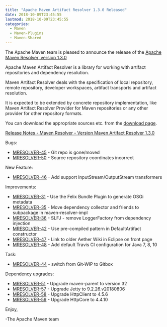 ```yaml
---
title: "Apache Maven Artifact Resolver 1.3.0 Released"
date: 2018-10-09T23:45:55
lastmod: 2018-10-09T23:45:55
categories:
  - Maven
  - Maven-Plugins
  - Maven-Shared
---
```

The Apache Maven team is pleased to announce the release of the 
[Apache Maven Resolver, version 1.3.0](https://maven.apache.org/resolver/index.html)

Apache Maven Artifact Resolver is a library for working with artifact
repositories and dependency resolution.

Maven Artifact Resolver deals with the specification of local repository,
remote repository, developer workspaces, artifact transports and artifact
resolution.

It is expected to be extended by concrete repository implementation, like Maven
Artifact Resolver Provider for Maven repositories or any other provider for
other repository formats.


You can download the appropriate sources etc. from the [download page](https://maven.apache.org/resolver/download.cgi).

<!-- more -->

[Release Notes - Maven Resolver - Version Maven Artifact Resolver 1.3.0](https://issues.apache.org/jira/secure/ReleaseNote.jspa?projectId=12320628&version=12342803)

Bugs:

 * [MRESOLVER-45](https://issues.apache.org/jira/browse/MRESOLVER-45) - Git repo is gone/moved
 * [MRESOLVER-50](https://issues.apache.org/jira/browse/MRESOLVER-50) - Source repository coordinates incorrect

New Feature:

 * [MRESOLVER-46](https://issues.apache.org/jira/browse/MRESOLVER-46) - Add support InputStream/OutputStream transformers

Improvements:

 * [MRESOLVER-31](https://issues.apache.org/jira/browse/MRESOLVER-31) - Use the Felix Bundle Plugin to generate OSGi metadata
 * [MRESOLVER-35](https://issues.apache.org/jira/browse/MRESOLVER-35) - Move dependency collector and friends to subpackage in maven-resolver-impl
 * [MRESOLVER-36](https://issues.apache.org/jira/browse/MRESOLVER-36) - SLFJ - remove LoggerFactory from dependency injection
 * [MRESOLVER-42](https://issues.apache.org/jira/browse/MRESOLVER-42) - Use pre-compiled pattern in DefaultArtifact constructor
 * [MRESOLVER-47](https://issues.apache.org/jira/browse/MRESOLVER-47) - Link to older Aether Wiki in Eclipse on front page
 * [MRESOLVER-48](https://issues.apache.org/jira/browse/MRESOLVER-48) - Add default Travis CI configuration for Java 7, 8, 10

Task:

 * [MRESOLVER-44](https://issues.apache.org/jira/browse/MRESOLVER-44) - switch from Git-WIP to Gitbox

Dependency upgrades:

 * [MRESOLVER-51](https://issues.apache.org/jira/browse/MRESOLVER-51) - Upgrade maven-parent to version 32
 * [MRESOLVER-57](https://issues.apache.org/jira/browse/MRESOLVER-57) - Upgrade Jetty to 9.2.26.v20180806
 * [MRESOLVER-58](https://issues.apache.org/jira/browse/MRESOLVER-58) - Upgrade HttpClient to 4.5.6
 * [MRESOLVER-59](https://issues.apache.org/jira/browse/MRESOLVER-59) - Upgrade HttpCore to 4.4.10

Enjoy,

-The Apache Maven team 
